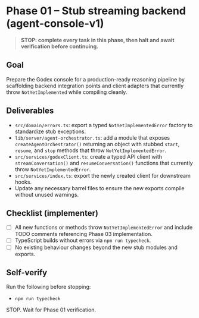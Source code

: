 # Phase 01 – Stub streaming backend (agent-console-v1)

> **STOP: complete every task in this phase, then halt and await verification before continuing.**

## Goal
Prepare the Godex console for a production-ready reasoning pipeline by scaffolding backend integration points and client adapters that currently throw `NotYetImplemented` while compiling cleanly.

## Deliverables
- `src/domain/errors.ts`: export a typed `NotYetImplementedError` factory to standardize stub exceptions.
- `lib/server/agent-orchestrator.ts`: add a module that exposes `createAgentOrchestrator()` returning an object with stubbed `start`, `resume`, and `stop` methods that throw `NotYetImplementedError`.
- `src/services/godexClient.ts`: create a typed API client with `streamConversation()` and `resumeConversation()` functions that currently throw `NotYetImplementedError`.
- `src/services/index.ts`: export the newly created client for downstream hooks.
- Update any necessary barrel files to ensure the new exports compile without unused warnings.

## Checklist (implementer)
- [ ] All new functions or methods throw `NotYetImplementedError` and include TODO comments referencing Phase 03 implementation.
- [ ] TypeScript builds without errors via `npm run typecheck`.
- [ ] No existing behaviour changes beyond the new stub modules and exports.

## Self-verify
Run the following before stopping:
- `npm run typecheck`

STOP. Wait for Phase 01 verification.
